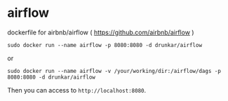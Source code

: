 # airflow
dockerfile for airbnb/airflow ( https://github.com/airbnb/airflow )

```
sudo docker run --name airflow -p 8080:8080 -d drunkar/airflow
```

or


```
sudo docker run --name airflow -v /your/working/dir:/airflow/dags -p 8080:8080 -d drunkar/airflow
```

Then you can access to ``http://localhost:8080``.
